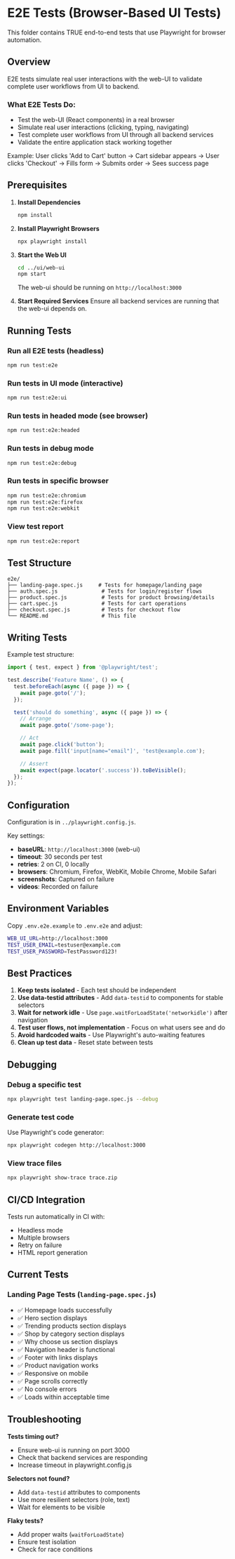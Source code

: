 # E2E Tests (Browser-Based UI Tests)

This folder contains TRUE end-to-end tests that use Playwright for browser automation.

## Overview

E2E tests simulate real user interactions with the web-UI to validate complete user workflows from UI to backend.

### What E2E Tests Do:

- Test the web-UI (React components) in a real browser
- Simulate real user interactions (clicking, typing, navigating)
- Test complete user workflows from UI through all backend services
- Validate the entire application stack working together

Example: User clicks 'Add to Cart' button → Cart sidebar appears → User clicks 'Checkout' → Fills form → Submits order → Sees success page

## Prerequisites

1. **Install Dependencies**

   ```bash
   npm install
   ```

2. **Install Playwright Browsers**

   ```bash
   npx playwright install
   ```

3. **Start the Web UI**

   ```bash
   cd ../ui/web-ui
   npm start
   ```

   The web-ui should be running on `http://localhost:3000`

4. **Start Required Services**
   Ensure all backend services are running that the web-ui depends on.

## Running Tests

### Run all E2E tests (headless)

```bash
npm run test:e2e
```

### Run tests in UI mode (interactive)

```bash
npm run test:e2e:ui
```

### Run tests in headed mode (see browser)

```bash
npm run test:e2e:headed
```

### Run tests in debug mode

```bash
npm run test:e2e:debug
```

### Run tests in specific browser

```bash
npm run test:e2e:chromium
npm run test:e2e:firefox
npm run test:e2e:webkit
```

### View test report

```bash
npm run test:e2e:report
```

## Test Structure

```
e2e/
├── landing-page.spec.js     # Tests for homepage/landing page
├── auth.spec.js              # Tests for login/register flows
├── product.spec.js           # Tests for product browsing/details
├── cart.spec.js              # Tests for cart operations
├── checkout.spec.js          # Tests for checkout flow
└── README.md                 # This file
```

## Writing Tests

Example test structure:

```javascript
import { test, expect } from '@playwright/test';

test.describe('Feature Name', () => {
  test.beforeEach(async ({ page }) => {
    await page.goto('/');
  });

  test('should do something', async ({ page }) => {
    // Arrange
    await page.goto('/some-page');

    // Act
    await page.click('button');
    await page.fill('input[name="email"]', 'test@example.com');

    // Assert
    await expect(page.locator('.success')).toBeVisible();
  });
});
```

## Configuration

Configuration is in `../playwright.config.js`.

Key settings:

- **baseURL**: `http://localhost:3000` (web-ui)
- **timeout**: 30 seconds per test
- **retries**: 2 on CI, 0 locally
- **browsers**: Chromium, Firefox, WebKit, Mobile Chrome, Mobile Safari
- **screenshots**: Captured on failure
- **videos**: Recorded on failure

## Environment Variables

Copy `.env.e2e.example` to `.env.e2e` and adjust:

```bash
WEB_UI_URL=http://localhost:3000
TEST_USER_EMAIL=testuser@example.com
TEST_USER_PASSWORD=TestPassword123!
```

## Best Practices

1. **Keep tests isolated** - Each test should be independent
2. **Use data-testid attributes** - Add `data-testid` to components for stable selectors
3. **Wait for network idle** - Use `page.waitForLoadState('networkidle')` after navigation
4. **Test user flows, not implementation** - Focus on what users see and do
5. **Avoid hardcoded waits** - Use Playwright's auto-waiting features
6. **Clean up test data** - Reset state between tests

## Debugging

### Debug a specific test

```bash
npx playwright test landing-page.spec.js --debug
```

### Generate test code

Use Playwright's code generator:

```bash
npx playwright codegen http://localhost:3000
```

### View trace files

```bash
npx playwright show-trace trace.zip
```

## CI/CD Integration

Tests run automatically in CI with:

- Headless mode
- Multiple browsers
- Retry on failure
- HTML report generation

## Current Tests

### Landing Page Tests (`landing-page.spec.js`)

- ✅ Homepage loads successfully
- ✅ Hero section displays
- ✅ Trending products section displays
- ✅ Shop by category section displays
- ✅ Why choose us section displays
- ✅ Navigation header is functional
- ✅ Footer with links displays
- ✅ Product navigation works
- ✅ Responsive on mobile
- ✅ Page scrolls correctly
- ✅ No console errors
- ✅ Loads within acceptable time

## Troubleshooting

**Tests timing out?**

- Ensure web-ui is running on port 3000
- Check that backend services are responding
- Increase timeout in playwright.config.js

**Selectors not found?**

- Add `data-testid` attributes to components
- Use more resilient selectors (role, text)
- Wait for elements to be visible

**Flaky tests?**

- Add proper waits (`waitForLoadState`)
- Ensure test isolation
- Check for race conditions
